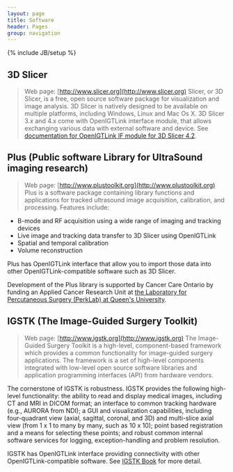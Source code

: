 ```yaml
---
layout: page
title: Software 
header: Pages
group: navigation
---
```

{% include JB/setup %}


## 3D Slicer
> Web page: [http://www.slicer.org](http://www.slicer.org)
Slicer, or 3D Slicer, is a free, open source software package for visualization and image analysis. 3D Slicer is natively designed to be available on multiple platforms, including Windows, Linux and Mac Os X. 3D Slicer 3.x and 4.x come with OpenIGTLink interface module, that allows exchanging various data with external software and device. See [documentation for OpenIGTLink IF module for 3D Slicer 4.2](http://www.slicer.org/slicerWiki/index.php/Documentation/4.2/Modules/OpenIGTLinkIF).


## Plus (Public software Library for UltraSound imaging research) 
> Web page: [http://www.plustoolkit.org](http://www.plustoolkit.org)
Plus is a software package containing library functions and applications for tracked ultrasound image acquisition, calibration, and processing. Features include:

* B-mode and RF acquisition using a wide range of imaging and tracking devices
* Live image and tracking data transfer to 3D Slicer using OpenIGTLink
* Spatial and temporal calibration
* Volume reconstruction

Plus has OpenIGTLink interface that allow you to import those data into other OpenIGTLink-compatible software such as 3D Slicer.

Development of the Plus library is supported by Cancer Care Ontario by funding an Applied Cancer Research Unit at [the Laboratory for Percutaneous Surgery (PerkLab) at Queen's University](http://perk.cs.queensu.ca).


## IGSTK (The Image-Guided Surgery Toolkit)
> Web page: [http://www.igstk.org](http://www.igstk.org)
The Image-Guided Surgery Toolkit is a high-level, component-based framework which provides a common functionality for image-guided surgery applications. The framework is a set of high-level components integrated with low-level open source software libraries and application programming interfaces (API) from hardware vendors.

The cornerstone of IGSTK is robustness. IGSTK provides the following high-level functionality: the ability to read and display medical images, including CT and MRI in DICOM format; an interface to common tracking hardware (e.g., AURORA from NDI); a GUI and visualization capabilities, including four-quadrant view (axial, sagittal, coronal, and 3D) and multi-slice axial view (from 1 x 1 to many by many, such as 10 x 10); point based registration and a means for selecting these points; and robust common internal software services for logging, exception-handling and problem resolution.

IGSTK has OpenIGTLink interface providing connectivity with other OpenIGTLink-compatible software. See [IGSTK Book](http://igstk.org/IGSTK/img/IGSTKTheBookV2.pdf) for more detail.



